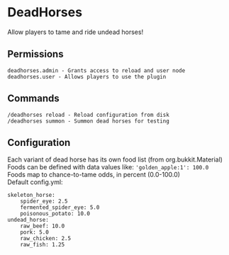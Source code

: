 DeadHorses
==========

Allow players to tame and ride undead horses!

Permissions
-----------
    deadhorses.admin - Grants access to reload and user node
    deadhorses.user - Allows players to use the plugin

Commands
--------
    /deadhorses reload - Reload configuration from disk    
    /deadhorses summon - Summon dead horses for testing

Configuration
-------------
Each variant of dead horse has its own food list (from org.bukkit.Material)  
Foods can be defined with data values like: `'golden_apple:1': 100.0`    
Foods map to chance-to-tame odds, in percent (0.0-100.0)  
Default config.yml:

    skeleton_horse:
        spider_eye: 2.5
        fermented_spider_eye: 5.0
        poisonous_potato: 10.0
    undead_horse:
        raw_beef: 10.0
        pork: 5.0
        raw_chicken: 2.5
        raw_fish: 1.25
    
